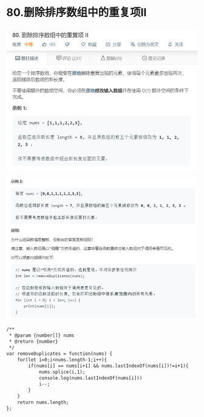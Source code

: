 # 80.删除排序数组中的重复项II
![](img/80.删除排序数组中的重复项II.png)  

![](img/80.删除排序数组中的重复项II2.png)  

```
/**
 * @param {number[]} nums
 * @return {number}
 */
var removeDuplicates = function(nums) {
    for(let i=0;i<nums.length-1;i++){
        if(nums[i] == nums[i+1] && nums.lastIndexOf(nums[i])!=i+1){
            nums.splice(i,1);
            console.log(nums.lastIndexOf(nums[i]))
            i--;
        }
    }
    return nums.length;
};
```